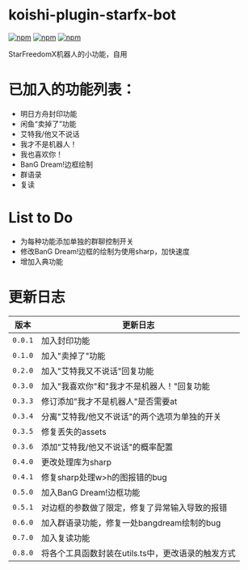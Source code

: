# koishi-plugin-starfx-bot

[![npm](https://img.shields.io/npm/v/koishi-plugin-starfx-bot?style=flat-square)](https://www.npmjs.com/package/koishi-plugin-starfx-bot) [![npm](https://img.shields.io/npm/l/koishi-plugin-starfx-bot?style=flat-square)](https://www.npmjs.com/package/koishi-plugin-starfx-bot) [![npm](https://img.shields.io/npm/dt/koishi-plugin-starfx-bot?style=flat-square)](https://www.npmjs.com/package/koishi-plugin-starfx-bot)

StarFreedomX机器人的小功能，自用

# 已加入的功能列表：

* 明日方舟封印功能
* 闲鱼“卖掉了”功能
* 艾特我/他又不说话
* 我才不是机器人！
* 我也喜欢你！
* BanG Dream!边框绘制
* 群语录
* 复读

# List to Do

* 为每种功能添加单独的群聊控制开关
* 修改BanG Dream!边框的绘制为使用sharp，加快速度
* 增加入典功能

# 更新日志
| 版本      | 更新日志                          |
|---------|-------------------------------|
| `0.0.1` | 加入封印功能                        |
| `0.1.0` | 加入"卖掉了"功能                     |
| `0.2.0` | 加入"艾特我又不说话"回复功能               |
| `0.3.0` | 加入"我喜欢你"和"我才不是机器人！"回复功能       |
| `0.3.3` | 修订添加"我才不是机器人"是否需要at           |
| `0.3.4` | 分离"艾特我/他又不说话"的两个选项为单独的开关      |
| `0.3.5` | 修复丢失的assets                   |
| `0.3.6` | 添加"艾特我/他又不说话"的概率配置            |
| `0.4.0` | 更改处理库为sharp                   |
| `0.4.1` | 修复sharp处理w>h的图报错的bug          |
| `0.5.0` | 加入BanG Dream!边框功能             |
| `0.5.1` | 对边框的参数做了限定，修复了异常输入导致的报错       |
| `0.6.0` | 加入群语录功能，修复一处bangdream绘制的bug   |
| `0.7.0` | 加入复读功能                        |
| `0.8.0` | 将各个工具函数封装在utils.ts中，更改语录的触发方式 |
